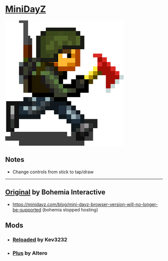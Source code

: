 # [MiniDayZ](https://nextdev56.github.io/MiniDayZ/)

[![Survivor](./survivor.png)](https://nextdev56.github.io/MiniDayZ/)

## Notes
* Change controls from stick to tap/draw

___
## [Original](https://minidayz.com/home) by Bohemia Interactive
  * https://minidayz.com/blog/mini-dayz-browser-version-will-no-longer-be-supported (bohemia stopped hosting)
## Mods
  * ### [Reloaded](https://discord.gg/CSktjeQWtC) by Kev3232
  * ### [Plus](https://canebeads.com/MDZPlus/MDZPlus.html) by Altero
